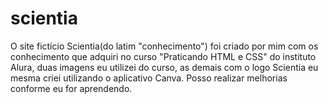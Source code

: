 # scientia
O site fictício Scientia(do latim "conhecimento") foi criado por mim com os conhecimento que adquiri no curso "Praticando HTML e CSS" do instituto Alura, duas imagens eu utilizei do curso, as demais com o logo Scientia eu mesma criei utilizando o aplicativo Canva.
Posso realizar melhorias conforme eu for aprendendo.